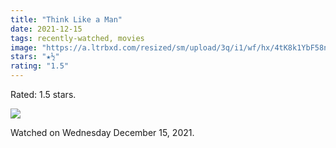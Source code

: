 ```yaml
---
title: "Think Like a Man"
date: 2021-12-15
tags: recently-watched, movies
image: "https://a.ltrbxd.com/resized/sm/upload/3q/i1/wf/hx/4tK8k1YbF58nEMW76bnm76jWpnZ-0-600-0-900-crop.jpg?v=770a6826b2"
stars: "★½"
rating: "1.5"
---
```


Rated: 1.5 stars.

 <p><img src="https://a.ltrbxd.com/resized/sm/upload/3q/i1/wf/hx/4tK8k1YbF58nEMW76bnm76jWpnZ-0-600-0-900-crop.jpg?v=770a6826b2"/></p> <p>Watched on Wednesday December 15, 2021.</p>
